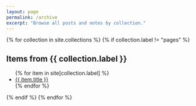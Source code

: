 ```yaml
---
layout: page
permalink: /archive
excerpt: "Browse all posts and notes by collection."
---
```


{% for collection in site.collections %}
{% if collection.label != "pages" %}

  <h2>Items from {{ collection.label }}</h2>
  <ul>
    {% for item in site[collection.label] %}
      <li><a href="{{ item.url }}">{{ item.title }}</a></li>
    {% endfor %}
  </ul>
  {% endif %}
{% endfor %}
